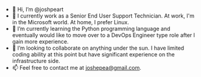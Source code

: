 - 👋 Hi, I’m @joshpeart
- 👀 I currently work as a Senior End User Support Technician.  At work, I'm in the Microsoft world.  At home, I prefer Linux.
- 🌱 I’m currently learning the Python programming language and eventually would like to move over to a DevOps Engineer type role after I gain more experience.
- 💞️ I’m looking to collaborate on anything under the sun.  I have limited coding ability at this point but have significant experience on the infrastructure side.
- 📫 Feel free to contact me at joshepea@gmail.com. 

<!---
joshpeart/joshpeart is a ✨ special ✨ repository because its `README.md` (this file) appears on your GitHub profile.
You can click the Preview link to take a look at your changes.
--->
